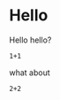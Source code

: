 # Hello

<!-- +++
alist = [
  """
  * item **$i**
  """ for i in 1:10
]
+++

{{paginate alist 4}} -->

Hello hello?

```!
1+1
```

what about

```!
2+2
```
